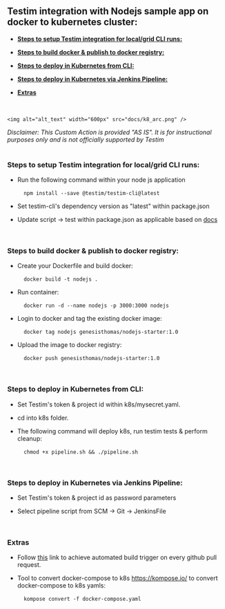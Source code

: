 ## **Testim integration with Nodejs sample app on docker to kubernetes cluster:**</br>

  
  - [**Steps to setup Testim integration for local/grid CLI runs:**<p>](#steps-to-setup-testim-integration-for-localgrid-cli-runsp)
  - [**Steps to build docker & publish to docker registry:**<p>](#steps-to-build-docker--publish-to-docker-registryp)
  - [**Steps to deploy in Kubernetes from CLI:** </br><p>](#steps-to-deploy-in-kubernetes-from-cli-brp)
  - [**Steps to deploy in Kubernetes via Jenkins Pipeline:** </br><p>](#steps-to-deploy-in-kubernetes-via-jenkins-pipeline-brp)
  - [**Extras**](#extras)
</br>

    <img alt="alt_text" width="600px" src="docs/k8_arc.png" />

   *Disclaimer:  This Custom Action is provided "AS IS".  It is for instructional purposes only and is not officially supported by Testim*    </br></br>
   
<p>

###  **Steps to setup Testim integration for local/grid CLI runs:**<p>

* Run the following command within your node js application

        npm install --save @testim/testim-cli@latest

* Set testim-cli's dependency version as "latest" within package.json

* Update script -> test within package.json as applicable based on [docs](https://help.testim.io/docs/the-command-line-cli)

</br> 

###  **Steps to build docker & publish to docker registry:**<p>

* Create your Dockerfile and build docker:
    
        docker build -t nodejs .

* Run container:

        docker run -d --name nodejs -p 3000:3000 nodejs

* Login to docker and tag the existing docker image:

        docker tag nodejs genesisthomas/nodejs-starter:1.0

* Upload the image to docker registry:

        docker push genesisthomas/nodejs-starter:1.0
</br> 

###  **Steps to deploy in Kubernetes from CLI:** </br><p> 


* Set Testim's token & project id within k8s/mysecret.yaml.

* cd into k8s folder.

* The following command will deploy k8s, run testim tests & perform cleanup:</br>
  
        chmod +x pipeline.sh && ./pipeline.sh

</br>

###  **Steps to deploy in Kubernetes via Jenkins Pipeline:** </br><p> 


* Set Testim's token & project id as password parameters

* Select pipeline script from SCM -> Git -> JenkinsFile


</br>

###   **Extras**
 <p>

* Follow [this](https://devopscube.com/jenkins-build-trigger-github-pull-request/) link to achieve automated build trigger on every github pull request.

* Tool to convert docker-compose to k8s
https://kompose.io/ to convert docker-compose to k8s yamls:</br>

        kompose convert -f docker-compose.yaml
